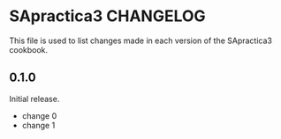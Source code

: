 # SApractica3 CHANGELOG

This file is used to list changes made in each version of the SApractica3 cookbook.

## 0.1.0

Initial release.

- change 0
- change 1
